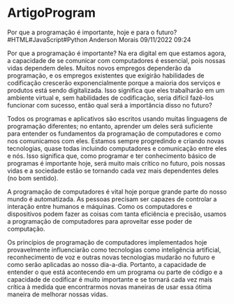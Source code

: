 # ArtigoProgram

Por que a programação é importante, hoje e para o futuro?
#HTML#JavaScript#Python
Anderson Morais
09/11/2022 09:24

Por que a programação é importante? Na era digital em que estamos agora, a capacidade de se comunicar com computadores é essencial, pois nossas vidas dependem deles. Muitos novos empregos dependerão da programação, e os empregos existentes que exigirão habilidades de codificação crescerão exponencialmente porque a maioria dos serviços e produtos está sendo digitalizada. Isso significa que eles trabalharão em um ambiente virtual e, sem habilidades de codificação, seria difícil fazê-los funcionar com sucesso, então qual será a importância disso no futuro?


Todos os programas e aplicativos são escritos usando muitas linguagens de programação diferentes; no entanto, aprender um deles será suficiente para entender os fundamentos da programação de computadores e como nos comunicamos com eles. Estamos sempre progredindo e criando novas tecnologias, quase todas incluindo computadores e comunicação entre eles e nós. Isso significa que, como programar e ter conhecimento básico de programas é importante hoje, será muito mais crítico no futuro, pois nossas vidas e a sociedade estão se tornando cada vez mais dependentes deles (no bom sentido).


A programação de computadores é vital hoje porque grande parte do nosso mundo é automatizada. As pessoas precisam ser capazes de controlar a interação entre humanos e máquinas. Como os computadores e dispositivos podem fazer as coisas com tanta eficiência e precisão, usamos a programação de computadores para aproveitar esse poder de computação.


Os princípios de programação de computadores implementados hoje provavelmente influenciarão como tecnologias como inteligência artificial, reconhecimento de voz e outras novas tecnologias mudarão no futuro e como serão aplicadas ao nosso dia-a-dia. Portanto, a capacidade de entender o que está acontecendo em um programa ou parte de código e a capacidade de codificar é muito importante e se tornará cada vez mais crítica à medida que encontrarmos novas maneiras de usar essa ótima maneira de melhorar nossas vidas.
